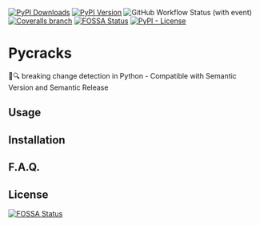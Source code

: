 [![PyPI Downloads](https://img.shields.io/pypi/dm/pycracks?style=for-the-badge&label=Installations&color=steelblue)](https://pypistats.org/packages/pycracks)
[![PyPI Version](https://img.shields.io/pypi/v/pycracks?style=for-the-badge)](https://pypi.org/project/PyCracks/)
![GitHub Workflow Status (with event)](https://img.shields.io/github/actions/workflow/status/elc/pycracks/test.yml?style=for-the-badge&logo=github&label=CICD)
[![Coveralls branch](https://img.shields.io/coverallsCoverage/github/ELC/pycracks?branch=master&style=for-the-badge)](https://coveralls.io/github/ELC/pycracks)
[![FOSSA Status](https://img.shields.io/badge/LICENSE%20SCAN-PASSING-CD2956?style=for-the-badge&logo=fossa)](https://app.fossa.com/projects/git%2Bgithub.com%2FELC%2Fpycracks)
[![PyPI - License](https://img.shields.io/pypi/l/pycracks?style=for-the-badge)](./LICENSE)

# Pycracks

💢🔍 breaking change detection in Python - Compatible with Semantic Version and Semantic Release

## Usage

## Installation

## F.A.Q.

## License

[![FOSSA Status](https://app.fossa.com/api/projects/git%2Bgithub.com%2FELC%2Fpycracks.svg?type=large)](https://app.fossa.com/projects/git%2Bgithub.com%2FELC%2Fpycracks)

